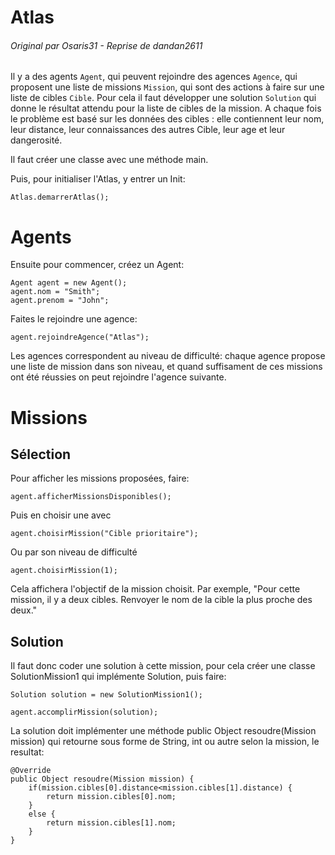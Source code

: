 # Atlas
###### Original par Osaris31 - Reprise de dandan2611

Il y a des agents `Agent`, qui peuvent rejoindre des agences `Agence`, qui proposent une liste de missions `Mission`, qui sont des actions à faire sur une liste de cibles `Cible`. Pour cela il faut développer une solution `Solution` qui donne le résultat attendu pour la liste de cibles de la mission. A chaque fois le problème est basé sur les données des cibles : elle contiennent leur nom, leur distance, leur connaissances des autres Cible, leur age et leur dangerosité.


Il faut créer une classe avec une méthode main.

Puis, pour initialiser l'Atlas, y entrer un Init:

`Atlas.demarrerAtlas();`


# Agents
Ensuite pour commencer, créez un Agent:
```
Agent agent = new Agent();
agent.nom = "Smith";
agent.prenom = "John";
```

Faites le rejoindre une agence:
```
agent.rejoindreAgence("Atlas");
```
Les agences correspondent au niveau de difficulté: chaque agence propose une liste de mission dans son niveau, et quand suffisament de ces missions ont été réussies on peut rejoindre l'agence suivante.

# Missions
## Sélection

Pour afficher les missions proposées, faire:
```
agent.afficherMissionsDisponibles();
```

Puis en choisir une avec 
```
agent.choisirMission("Cible prioritaire");
```

Ou par son niveau de difficulté

```
agent.choisirMission(1);
```

Cela affichera l'objectif de la mission choisit. Par exemple, "Pour cette mission, il y a deux cibles. Renvoyer le nom de la cible la plus proche des deux."

## Solution

Il faut donc coder une solution à cette mission, pour cela créer une classe SolutionMission1 qui implémente Solution, puis faire:

    Solution solution = new SolutionMission1();

    agent.accomplirMission(solution);
    
La solution doit implémenter une méthode public Object resoudre(Mission mission) qui retourne sous forme de String, int ou autre selon la mission, le resultat:

	@Override
	public Object resoudre(Mission mission) {
		if(mission.cibles[0].distance<mission.cibles[1].distance) {
			return mission.cibles[0].nom;
		}
		else {
			return mission.cibles[1].nom;
		}
	}

